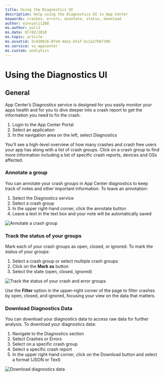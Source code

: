 ```yaml
---
title: Using the Diagnostics UI
description: help using the Diagnostics UI in App Center
keywords: crashes, errors, annotate, status, download
author: winnieli1208
ms.author: yuli1
ms.date: 07/02/2018
ms.topic: article
ms.assetid: 5c420816-0fe9-4da1-bfaf-bc2a1fb6739b
ms.service: vs-appcenter
ms.custom: analytics 
---
```


# Using the Diagnostics UI

## General

App Center’s Diagnostics service is designed for you easily monitor your apps health and for you to dive deeper into a crash report to get the information you need to fix the crash.  

1. Login to the App Center Portal
2. Select an application
3. In the navigation area on the left, select Diagnostics

You’ll see a high-level overview of how many crashes and crash free users your app has along with a list of crash groups. Click on a crash group to find more information including a list of specific crash reports, devices and OSs affected.

### Annotate a group

You can annotate your crash groups in App Center diagnostics to keep track of notes and other important information. To leave an annotation:

1. Select the Diagnostics service
2. Select a crash group
3. In the upper right-hand corner, click the annotate button
4. Leave a text in the text box and your note will be automatically saved

![Annotate a crash group](~/diagnostics/images/annotate.png)

### Track the status of your groups

Mark each of your crash groups as open, closed, or ignored. To mark the status of your groups:

1. Select a crash group or select multiple crash groups
2. Click on the **Mark as** button  
3. Select the state (open, closed, ignored)

![Track the status of your crash and error groups](~/diagnostics/images/track-status.png)

Use the **Filter** option in the upper-right corner of the page to filter crashes by open, closed, and ignored, focusing your view on the data that matters.

### Download Diagnostics Data

You can download your diagnostics data to access raw data for further analysis. To download your diagnostics data:  

1. Navigate to the Diagnostics section
2. Select Crashes or Errors
3. Select on a specific crash group
4. Select a specific crash report
5. In the upper right-hand corner, click on the Download button and select a format (JSON or Text)

![Download diagnostics data](~/diagnostics/images/download.png)
